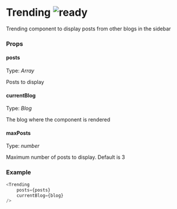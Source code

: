 # Trending ![ready](status-images/ready.svg)

Trending component to display posts from other blogs in the sidebar

<!-- STORY -->

### Props

#### posts

Type: _Array<SidebarPost>_

Posts to display

#### currentBlog

Type: _Blog_

The blog where the component is rendered

#### maxPosts

Type: _number_

Maximum number of posts to display. Default is 3

### Example

```javascript
<Trending
	posts={posts}
	currentBlog={blog}
/>
```
